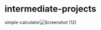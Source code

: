 # intermediate-projects
simple-calculator![Screenshot (12)](https://user-images.githubusercontent.com/78166507/205217359-37d9bc0c-c79c-467a-98f8-174bf51e1a56.png)
<!-------     -------->
